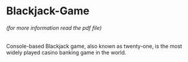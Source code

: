 # Blackjack-Game  
###### (for more information read the pdf file)

Console-based Blackjack game, also known as twenty-one, is the most widely played casino banking game in the world.
